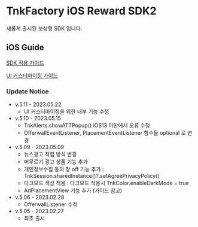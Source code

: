 # TnkFactory iOS Reward SDK2
새롭게 출시된 보상형 SDK 입니다.

## iOS Guide

[SDK 적용 가이드](./iOS_Guide.md)

[UI 커스터마이징 가이드](./UI_Customizing.md)

### Update Notice

* v.5.11 - 2023.05.22
  * UI 커스터마이징을 위한 내부 기능 수정
* v.5.10 - 2023.05.15
  * TnkAlerts.showATTPopup() iOS13 미만에서 오류 수정
  * OfferwallEventListener, PlacementEventListener 함수들 optional 로 변경
* v.5.09 - 2023.05.09
  * 뉴스광고 적립 방식 변경
  * 머무르기 광고 상품 기능 추가
  * 개인정보수집 동의 창 off 기능 추가 : TnkSession.sharedInstance()?.setAgreePrivacyPolicy()
  * 다크모드 색상 적용 : 다크모드 적용시 TnkColor.enableDarkMode = true
  * AdPlacementView 기능 추가 (가이드 참고) 
* v.5.06 - 2023.02.28
  * OfferwallListener 수정
* v.5.05 - 2023.02.27
  * 최초 출시 

